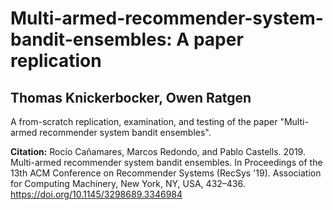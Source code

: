 # Multi-armed-recommender-system-bandit-ensembles: A paper replication
## Thomas Knickerbocker, Owen Ratgen
A from-scratch replication, examination, and testing of the paper "Multi-armed recommender system bandit ensembles". 



**Citation:** Rocío Cañamares, Marcos Redondo, and Pablo Castells. 2019. Multi-armed recommender system bandit ensembles. In Proceedings of the 13th ACM Conference on Recommender Systems (RecSys '19). Association for Computing Machinery, New York, NY, USA, 432–436. https://doi.org/10.1145/3298689.3346984
